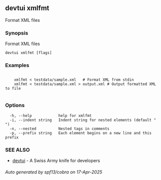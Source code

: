 ## devtui xmlfmt

Format XML files

### Synopsis

Format XML files

```
devtui xmlfmt [flags]
```

### Examples

```

	xmlfmt < testdata/sample.xml   # Format XML from stdin
	xmlfmt < testdata/sample.xml > output.xml # Output formatted XML to file
	
```

### Options

```
  -h, --help            help for xmlfmt
  -i, --indent string   Indent string for nested elements (default "  ")
  -n, --nested          Nested tags in comments
  -p, --prefix string   Each element begins on a new line and this prefix
```

### SEE ALSO

* [devtui](devtui.md)	 - A Swiss Army knife for developers

###### Auto generated by spf13/cobra on 17-Apr-2025
